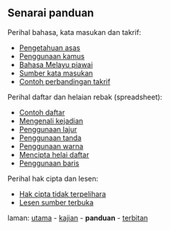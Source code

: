 ---
---

## Senarai panduan

Perihal bahasa, kata masukan dan takrif:

* [Pengetahuan asas][201]
* [Penggunaan kamus][202]
* [Bahasa Melayu piawai][203]
* [Sumber kata masukan][204]
* [Contoh perbandingan takrif][205]

Perihal daftar dan helaian rebak (spreadsheet):

* [Contoh daftar][211]
* [Mengenali kejadian][212]
* [Penggunaan lajur][213]
* [Penggunaan tanda][214]
* [Penggunaan warna][215]
* [Mencipta helai daftar][216]
* [Penggunaan baris][217]

Perihal hak cipta dan lesen:

* [Hak cipta tidak terpelihara][221]
* [Lesen sumber terbuka][222]

laman: [utama][0] - [kajian][1] - **panduan** - [terbitan][3]

  [0]: ../index.md
  [1]: ../kajian/index.md
  [3]: ../terbitan/index.md
  [201]: asas.md
  [202]: kamus.md
  [203]: piawai.md
  [204]: sumber.md
  [205]: takrif.md
  [211]: contoh.md
  [212]: kejadian.md
  [213]: lajur.md
  [214]: tanda.md
  [215]: warna.md
  [216]: helai.md
  [217]: baris.md
  [221]: hak-cipta.md
  [222]: lesen.md
